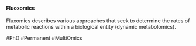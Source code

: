#### Fluoxomics

Fluxomics describes various approaches that seek to determine the rates of metabolic reactions within a biological entity (dynamic metabolomics).

#PhD #Permanent #MultiOmics 